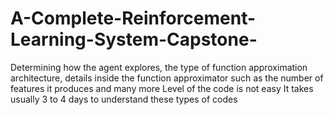 # A-Complete-Reinforcement-Learning-System-Capstone-
Determining how the agent explores, the type of function approximation architecture, details inside the function approximator such as the number of features it produces and many more
Level of the code is not easy
It takes usually 3 to 4 days to understand these types of codes
